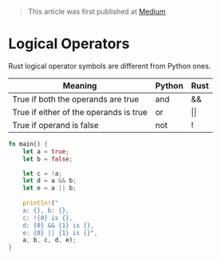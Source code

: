 > This article was first published at [Medium](https://towardsdatascience.com/a-comprehensive-tutorial-to-rust-operators-for-beginners-11554b2c64d4)

# Logical Operators

Rust logical operator symbols are different from Python ones.

| Meaning                                | Python | Rust |
| -------------------------------------- | ------ | ---- |
| True if both the operands are true     | and    | &&   |
| True if either of the operands is true | or     | \|\| |
| True if operand is false               | not    | !    |

```rust runnable
fn main() {
    let a = true;
    let b = false;

    let c = !a; 
    let d = a && b;
    let e = a || b; 
    
    println!("
    a: {}, b: {}, 
    c: !{0} is {}, 
    d: {0} && {1} is {}, 
    e: {0} || {1} is {}", 
    a, b, c, d, e);
}
```